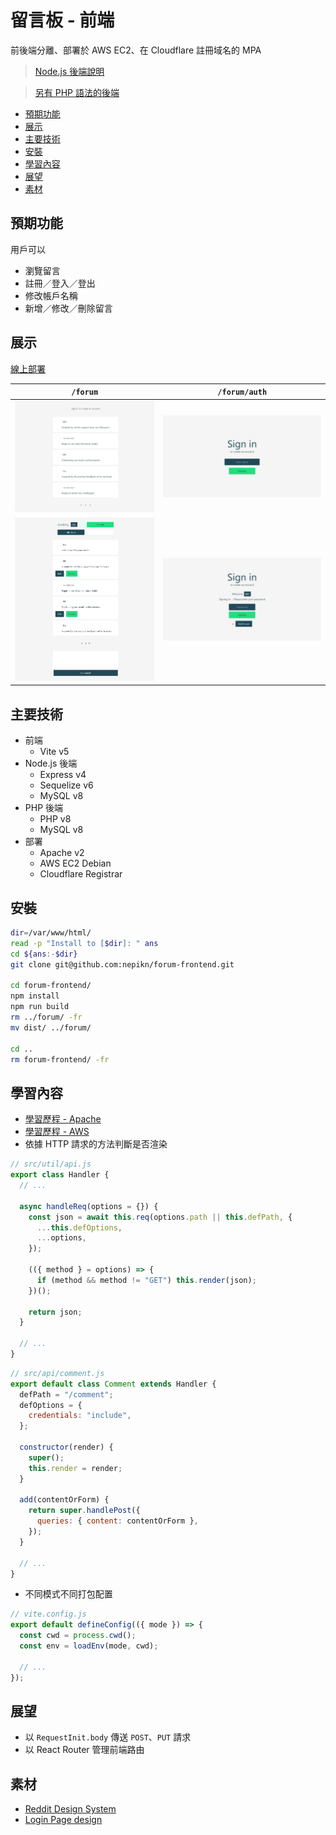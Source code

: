 # 留言板 - 前端

前後端分離、部署於 AWS EC2、在 Cloudflare 註冊域名的 MPA

> [Node.js 後端說明](https://github.com/nepikn/forum-backend-js?tab=readme-ov-file#readme-ov-file)

> [另有 PHP 語法的後端](https://github.com/nepikn/forum-backend?tab=readme-ov-file#readme-ov-file)

- [預期功能](#預期功能)
- [展示](#展示)
- [主要技術](#主要技術)
- [安裝](#安裝)
- [學習內容](#學習內容)
- [展望](#展望)
- [素材](#素材)

## 預期功能

用戶可以

- 瀏覽留言
- 註冊／登入／登出
- 修改帳戶名稱
- 新增／修改／刪除留言

## 展示

[線上部署](https://forum.unconscious.cc)

| `/forum`                                                                                             | `/forum/auth`                                                                                       |
| ---------------------------------------------------------------------------------------------------- | --------------------------------------------------------------------------------------------------- |
| ![screenshot](https://raw.githubusercontent.com/nepikn/forum-frontend/main/src/assets/comments.jpeg) | ![screenshot](https://raw.githubusercontent.com/nepikn/forum-frontend/main/src/assets/auth.jpeg)    |
| ![screenshot](https://raw.githubusercontent.com/nepikn/forum-frontend/main/src/assets/editor.jpeg)   | ![screenshot](https://raw.githubusercontent.com/nepikn/forum-frontend/main/src/assets/sign-in.jpeg) |

## 主要技術

- 前端
  - Vite v5
- Node.js 後端
  - Express v4
  - Sequelize v6
  - MySQL v8
- PHP 後端
  - PHP v8
  - MySQL v8
- 部署
  - Apache v2
  - AWS EC2 Debian
  - Cloudflare Registrar

## 安裝

```bash
dir=/var/www/html/
read -p "Install to [$dir]: " ans
cd ${ans:-$dir}
git clone git@github.com:nepikn/forum-frontend.git

cd forum-frontend/
npm install
npm run build
rm ../forum/ -fr
mv dist/ ../forum/

cd ..
rm forum-frontend/ -fr
```

## 學習內容

- [學習歷程 - Apache](https://hackmd.io/o_t2Xo_tR-m5VU2Yd2xFsg)
- [學習歷程 - AWS](https://hackmd.io/FGAWhBuJTb2dt3ABaXIr9A?view)
- 依據 HTTP 請求的方法判斷是否渲染

```javascript
// src/util/api.js
export class Handler {
  // ...

  async handleReq(options = {}) {
    const json = await this.req(options.path || this.defPath, {
      ...this.defOptions,
      ...options,
    });

    (({ method } = options) => {
      if (method && method != "GET") this.render(json);
    })();

    return json;
  }

  // ...
}
```

```javascript
// src/api/comment.js
export default class Comment extends Handler {
  defPath = "/comment";
  defOptions = {
    credentials: "include",
  };

  constructor(render) {
    super();
    this.render = render;
  }

  add(contentOrForm) {
    return super.handlePost({
      queries: { content: contentOrForm },
    });
  }

  // ...
}
```

- 不同模式不同打包配置

```javascript
// vite.config.js
export default defineConfig(({ mode }) => {
  const cwd = process.cwd();
  const env = loadEnv(mode, cwd);

  // ...
});
```

## 展望

- 以 `RequestInit.body` 傳送 `POST`、`PUT` 請求
- 以 React Router 管理前端路由

## 素材

- [Reddit Design System](https://www.figma.com/community/file/1357423094737880333/reddit-design-system)
- [Login Page design](https://www.figma.com/community/file/969408928471748876/login-page-design)
